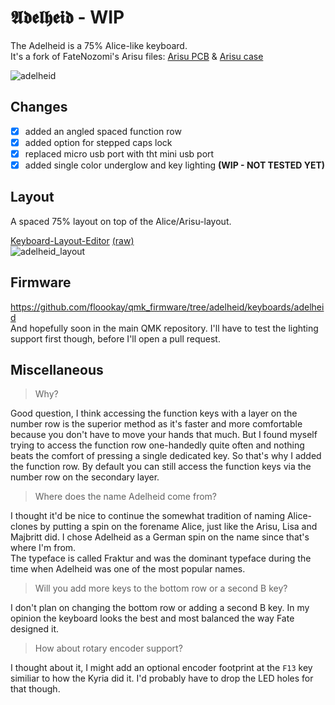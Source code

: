 # 𝕬𝖉𝖊𝖑𝖍𝖊𝖎𝖉 - WIP

The Adelheid is a 75% Alice-like keyboard.  
It's a fork of FateNozomi's Arisu files: [Arisu PCB](https://github.com/FateNozomi/arisu-pcb) &amp; [Arisu case](https://github.com/FateNozomi/arisu-case)

![adelheid](https://raw.githubusercontent.com/floookay/img/master/adelheid/adelheid.png)

## Changes

- [x] added an angled spaced function row
- [x] added option for stepped caps lock
- [x] replaced micro usb port with tht mini usb port
- [x] added single color underglow and key lighting **(WIP - NOT TESTED YET)**

## Layout

A spaced 75% layout on top of the Alice/Arisu-layout.

[Keyboard-Layout-Editor](http://www.keyboard-layout-editor.com/#/gists/4262535adb5ac81a913edbebc4de8226) [(raw)](https://gist.github.com/floookay/4262535adb5ac81a913edbebc4de8226)  
![adelheid_layout](https://raw.githubusercontent.com/floookay/img/master/adelheid/layout.png)  

## Firmware

<https://github.com/floookay/qmk_firmware/tree/adelheid/keyboards/adelheid>  
And hopefully soon in the main QMK repository. I'll have to test the lighting support first though, before I'll open a pull request.

## Miscellaneous

> Why?

Good question, I think accessing the function keys with a layer on the number row is the superior method as it's faster and more comfortable because you don't have to move your hands that much. But I found myself trying to access the function row one-handedly quite often and nothing beats the comfort of pressing a single dedicated key. So that's why I added the function row. By default you can still access the function keys via the number row on the secondary layer.  

> Where does the name Adelheid come from?

I thought it'd be nice to continue the somewhat tradition of naming Alice-clones by putting a spin on the forename Alice, just like the Arisu, Lisa and Majbritt did. I chose Adelheid as a German spin on the name since that's where I'm from.  
The typeface is called Fraktur and was the dominant typeface during the time when Adelheid was one of the most popular names.

> Will you add more keys to the bottom row or a second B key?

I don't plan on changing the bottom row or adding a second B key. In my opinion the keyboard looks the best and most balanced the way Fate designed it.

> How about rotary encoder support?

I thought about it, I might add an optional encoder footprint at the `F13` key similiar to how the Kyria did it. I'd probably have to drop the LED holes for that though.

